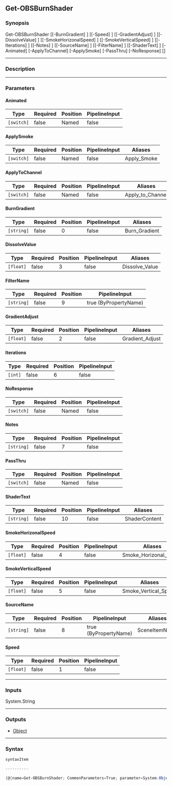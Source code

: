 Get-OBSBurnShader
-----------------

### Synopsis

Get-OBSBurnShader [[-BurnGradient] <string>] [[-Speed] <float>] [[-GradientAdjust] <float>] [[-DissolveValue] <float>] [[-SmokeHorizonalSpeed] <float>] [[-SmokeVerticalSpeed] <float>] [[-Iterations] <int>] [[-Notes] <string>] [[-SourceName] <string>] [[-FilterName] <string>] [[-ShaderText] <string>] [-Animated] [-ApplyToChannel] [-ApplySmoke] [-PassThru] [-NoResponse] [<CommonParameters>]

---

### Description

---

### Parameters
#### **Animated**

|Type      |Required|Position|PipelineInput|
|----------|--------|--------|-------------|
|`[switch]`|false   |Named   |false        |

#### **ApplySmoke**

|Type      |Required|Position|PipelineInput|Aliases    |
|----------|--------|--------|-------------|-----------|
|`[switch]`|false   |Named   |false        |Apply_Smoke|

#### **ApplyToChannel**

|Type      |Required|Position|PipelineInput|Aliases         |
|----------|--------|--------|-------------|----------------|
|`[switch]`|false   |Named   |false        |Apply_to_Channel|

#### **BurnGradient**

|Type      |Required|Position|PipelineInput|Aliases      |
|----------|--------|--------|-------------|-------------|
|`[string]`|false   |0       |false        |Burn_Gradient|

#### **DissolveValue**

|Type     |Required|Position|PipelineInput|Aliases       |
|---------|--------|--------|-------------|--------------|
|`[float]`|false   |3       |false        |Dissolve_Value|

#### **FilterName**

|Type      |Required|Position|PipelineInput        |
|----------|--------|--------|---------------------|
|`[string]`|false   |9       |true (ByPropertyName)|

#### **GradientAdjust**

|Type     |Required|Position|PipelineInput|Aliases        |
|---------|--------|--------|-------------|---------------|
|`[float]`|false   |2       |false        |Gradient_Adjust|

#### **Iterations**

|Type   |Required|Position|PipelineInput|
|-------|--------|--------|-------------|
|`[int]`|false   |6       |false        |

#### **NoResponse**

|Type      |Required|Position|PipelineInput|
|----------|--------|--------|-------------|
|`[switch]`|false   |Named   |false        |

#### **Notes**

|Type      |Required|Position|PipelineInput|
|----------|--------|--------|-------------|
|`[string]`|false   |7       |false        |

#### **PassThru**

|Type      |Required|Position|PipelineInput|
|----------|--------|--------|-------------|
|`[switch]`|false   |Named   |false        |

#### **ShaderText**

|Type      |Required|Position|PipelineInput|Aliases      |
|----------|--------|--------|-------------|-------------|
|`[string]`|false   |10      |false        |ShaderContent|

#### **SmokeHorizonalSpeed**

|Type     |Required|Position|PipelineInput|Aliases              |
|---------|--------|--------|-------------|---------------------|
|`[float]`|false   |4       |false        |Smoke_Horizonal_Speed|

#### **SmokeVerticalSpeed**

|Type     |Required|Position|PipelineInput|Aliases             |
|---------|--------|--------|-------------|--------------------|
|`[float]`|false   |5       |false        |Smoke_Vertical_Speed|

#### **SourceName**

|Type      |Required|Position|PipelineInput        |Aliases      |
|----------|--------|--------|---------------------|-------------|
|`[string]`|false   |8       |true (ByPropertyName)|SceneItemName|

#### **Speed**

|Type     |Required|Position|PipelineInput|
|---------|--------|--------|-------------|
|`[float]`|false   |1       |false        |

---

### Inputs
System.String

---

### Outputs
* [Object](https://learn.microsoft.com/en-us/dotnet/api/System.Object)

---

### Syntax
```PowerShell
syntaxItem
```
```PowerShell
----------
```
```PowerShell
{@{name=Get-OBSBurnShader; CommonParameters=True; parameter=System.Object[]}}
```
